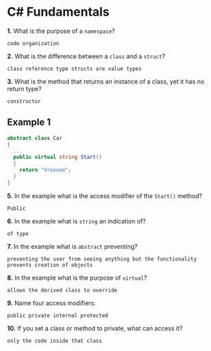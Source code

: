 # C# Fundamentals


**1.** What is the purpose of a `namespace`?
<!-- enter you answer in the space below -->
```
code organization 
```
**2.** What is the difference between a `class` and a `struct`?
<!-- enter you answer in the space below -->
```
class reference type structs are value types
```
**3.** What is the method that returns an instance of a class, yet it has no return type?
<!-- enter you answer in the space below -->
```
constructor
```
## Example 1
```c#
abstract class Car
{
  ...
  public virtual string Start()
  {
    return "Vroooom";
  }
}
```
**5.** In the example what is the access modifier of the `Start()` method?
<!-- enter you answer in the space below -->
```
Public
```
**6.** In the example what is `string` an indication of?
<!-- enter you answer in the space below -->
```
of type
```
**7.** In the example what is `abstract` preventing?
<!-- enter you answer in the space below -->
```
preventing the user from seeing anything but the functionality
prevents creation of objects
```
**8.** In the example what is the purpose of `virtual`?
<!-- enter you answer in the space below -->
```
allows the derived class to override
```
**9.** Name four access modifiers:
<!-- enter you answer in the space below -->
```
public private internal protected
```
**10.** If you set a class or method to private, what can access it?
<!-- enter you answer in the space below -->
```
only the code inside that class
```